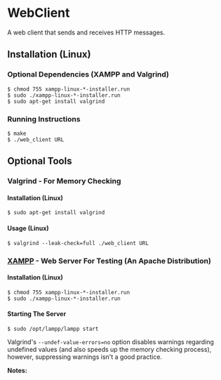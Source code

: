 # WebClient
A web client that sends and receives HTTP messages.

## Installation (Linux)

### Optional Dependencies (XAMPP and Valgrind)
```shell
$ chmod 755 xampp-linux-*-installer.run
$ sudo ./xampp-linux-*-installer.run
$ sudo apt-get install valgrind
```

### Running Instructions
```shell
$ make
$ ./web_client URL
```

## Optional Tools

### Valgrind - For Memory Checking

#### Installation (Linux)

```shell
$ sudo apt-get install valgrind
```

#### Usage (Linux)

```shell
$ valgrind --leak-check=full ./web_client URL
```

### [XAMPP](https://apachefriends.org/index.html) - Web Server For Testing (An Apache Distribution)

#### Installation (Linux)

```shell
$ chmod 755 xampp-linux-*-installer.run
$ sudo ./xampp-linux-*-installer.run
```

#### Starting The Server

```shell
$ sudo /opt/lampp/lampp start
```

Valgrind's `--undef-value-errors=no` option disables warnings regarding undefined values (and also speeds up the memory checking process), however, suppressing warnings isn't a good practice.

**Notes:**  

